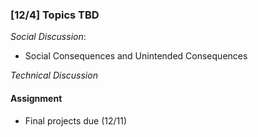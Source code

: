 ### [12/4] Topics TBD 

_Social Discussion_: 
- Social Consequences and Unintended Consequences

_Technical Discussion_

#### Assignment
- Final projects due (12/11)
